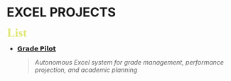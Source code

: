 # EXCEL PROJECTS
<img src=./images/cw_list.png height=20>

- [**𝗚𝗿𝗮𝗱𝗲 𝗣𝗶𝗹𝗼𝘁**](https://github.com/Kyros0718/Excel_Projects/tree/main/Grade_Pilot)


  > _Autonomous Excel system for grade management, performance projection, and academic planning_
